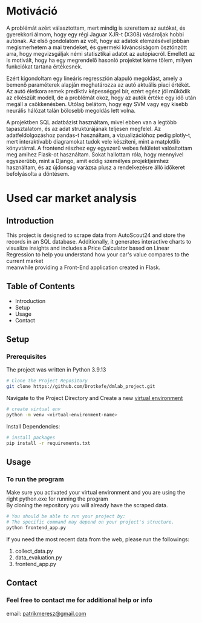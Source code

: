 # Motiváció
A problémát azért választottam, mert mindig is szerettem az autókat, és gyerekkori álmom, hogy egy régi Jaguar XJR-t (X308) vásároljak hobbi autónak. Az első gondolatom az volt, hogy az adatok elemzésével jobban megismerhetem a mai trendeket, és gyermeki kíváncsiságom ösztönzött arra, hogy megvizsgáljak némi statisztikai adatot az autópiacról. Emellett az is motivált, hogy ha egy megrendelő hasonló projektet kérne tőlem, milyen funkciókat tartana értékesnek.

Ezért kigondoltam egy lineáris regresszión alapuló megoldást, amely a bemenő paraméterek alapján meghatározza az autó aktuális piaci értékét. Az autó életkora remek prediktív képességgel bír, ezért egész jól működik az elkészült modell, de a problémát okoz, hogy az autók értéke egy idő után megáll a csökkenésben. Utólag belátom, hogy egy SVM vagy egy kisebb neurális hálózat talán bölcsebb megoldás lett volna.

A projektben SQL adatbázist használtam, mivel ebben van a legtöbb tapasztalatom, és az adat struktúrájának teljesen megfelel. Az adatfeldolgozáshoz pandas-t használtam, a vizualizációhoz pedig plotly-t, mert interaktívabb diagramokat tudok vele készíteni, mint a matplotlib könyvtárral. A frontend részhez egy egyszerű webes felületet valósítottam meg amihez Flask-ot használtam. Sokat hallottam róla, hogy mennyivel egyszerűbb, mint a Django, amit eddig személyes projektjeimhez használtam, és az újdonság varázsa plusz a rendelkezésre álló időkeret befolyásolta a döntésem.
# Used car market analysis

## Introduction
This project is designed to scrape data from AutoScout24 and store the records in an SQL database. 
Additionally, it generates interactive charts to visualize insights and includes a Price Calculator based on Linear Regression to help you understand how your car's value compares to the current market  
meanwhile providing a Front-End application created in Flask.

## Table of Contents
- Introduction
- Setup
- Usage
- Contact

## Setup
### Prerequisites

The project was written in Python 3.9.13

```bash
# Clone the Project Repository
git clone https://github.com/Drotkefe/dmlab_project.git
```
Navigate to the Project Directory and
Create a new [virtual environment](https://packaging.python.org/en/latest/guides/installing-using-pip-and-virtual-environments/)
```bash
# create virtual env
python -m venv <virtual-environment-name>
```
Install Dependencies:

```bash
# install packages
pip install -r requirements.txt
```

## Usage
### To run the program
Make sure you activated your virtual environment and you are using the right python.exe for running the program  
By cloning the repository you will already have the scraped data.
```bash
# You should be able to run your project by:
# The specific command may depend on your project's structure.
python frontend_app.py
```
If you need the most recent data from the web, please run the followings:
1. collect_data.py
2. data_evaluation.py
3. frontend_app.py

## Contact
### Feel free to contact me for additional help or info
email: patrikmeresz@gmail.com


